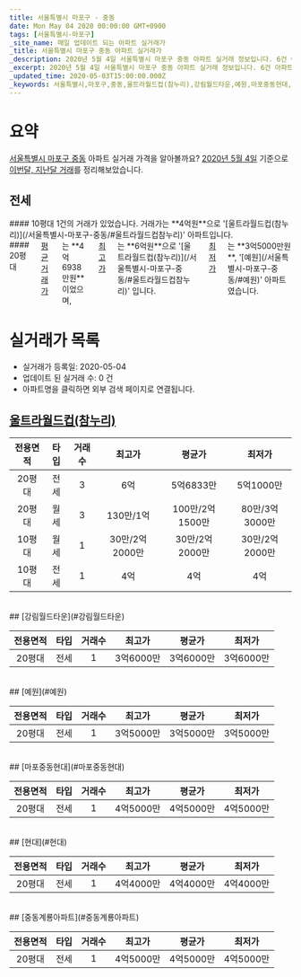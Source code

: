 ```yaml
---
title: 서울특별시 마포구 - 중동
date: Mon May 04 2020 00:00:00 GMT+0900
tags: [서울특별시-마포구]
_site_name: 매일 업데이트 되는 아파트 실거래가
_title: 서울특별시 마포구 중동 아파트 실거래가
_description: 2020년 5월 4일 서울특별시 마포구 중동 아파트 실거래 정보입니다. 6건 아파트 정보가 있습니다.
_excerpt: 2020년 5월 4일 서울특별시 마포구 중동 아파트 실거래 정보입니다. 6건 아파트 정보가 있습니다.
_updated_time: 2020-05-03T15:00:00.000Z
_keywords: 서울특별시,마포구,중동,울트라월드컵(참누리),강림월드타운,예원,마포중동현대,현대,중동계룡아파트
---
```





# 요약
<ins>서울특별시 마포구 중동</ins> 아파트 실거래 가격을 알아볼까요? <ins>2020년 5월 4일</ins> 기준으로 <ins>이번달, 지난달 거래</ins>를 정리해보았습니다.

## 전세
<div class="container">
<div class="six columns" markdown="1">
#### 10평대
1건의 거래가 있었습니다. 거래가는 **4억원**으로 '[울트라월드컵(참누리)](/서울특별시-마포구-중동/#울트라월드컵참누리)' 아파트입니다.
</div>
<div class="six columns" markdown="1">
#### 20평대
<ins>평균 거래가</ins>는 **4억6938만원**이었으며, <ins>최고가</ins>는 **6억원**으로 '[울트라월드컵(참누리)](/서울특별시-마포구-중동/#울트라월드컵참누리)' 입니다. <ins>최저가</ins>는 **3억5000만원**, '[예원](/서울특별시-마포구-중동/#예원)' 아파트였습니다.
</div>
</div>



# 실거래가 목록
- 실거래가 등록일: 2020-05-04
- 업데이트 된 실거래 수: 0 건
- 아파트명을 클릭하면 외부 검색 페이지로 연결됩니다.

## [울트라월드컵(참누리)](#울트라월드컵참누리)

|전용면적|타입|거래수|최고가|평균가|최저가|
|:---:|:---:|:---:|:---:|:---:|:---:|
|20평대|<span class="deal-type-2">전세</span>|3|6억|5억6833만|5억1000만|
|20평대|<span class="deal-type-3">월세</span>|3|130만/1억|100만/2억1500만|80만/3억3000만|
|10평대|<span class="deal-type-3">월세</span>|1|30만/2억2000만|30만/2억2000만|30만/2억2000만|
|10평대|<span class="deal-type-2">전세</span>|1|4억|4억|4억|

<br/>
## [강림월드타운](#강림월드타운)

|전용면적|타입|거래수|최고가|평균가|최저가|
|:---:|:---:|:---:|:---:|:---:|:---:|
|20평대|<span class="deal-type-2">전세</span>|1|3억6000만|3억6000만|3억6000만|

<br/>
## [예원](#예원)

|전용면적|타입|거래수|최고가|평균가|최저가|
|:---:|:---:|:---:|:---:|:---:|:---:|
|20평대|<span class="deal-type-2">전세</span>|1|3억5000만|3억5000만|3억5000만|

<br/>
## [마포중동현대](#마포중동현대)

|전용면적|타입|거래수|최고가|평균가|최저가|
|:---:|:---:|:---:|:---:|:---:|:---:|
|20평대|<span class="deal-type-2">전세</span>|1|4억5000만|4억5000만|4억5000만|

<br/>
## [현대](#현대)

|전용면적|타입|거래수|최고가|평균가|최저가|
|:---:|:---:|:---:|:---:|:---:|:---:|
|20평대|<span class="deal-type-2">전세</span>|1|4억4000만|4억4000만|4억4000만|

<br/>
## [중동계룡아파트](#중동계룡아파트)

|전용면적|타입|거래수|최고가|평균가|최저가|
|:---:|:---:|:---:|:---:|:---:|:---:|
|20평대|<span class="deal-type-2">전세</span>|1|4억5000만|4억5000만|4억5000만|

<br/>



